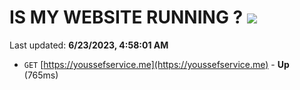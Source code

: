 # IS MY WEBSITE RUNNING ? [![](https://img.shields.io/static/v1?label=Sponsor&message=%E2%9D%A4&logo=GitHub&color=%23fe8e86)](https://github.com/sponsors/<username>)

Last updated: **6/23/2023, 4:58:01 AM**

- `GET` [https://youssefservice.me](https://youssefservice.me) - **Up** (765ms)
